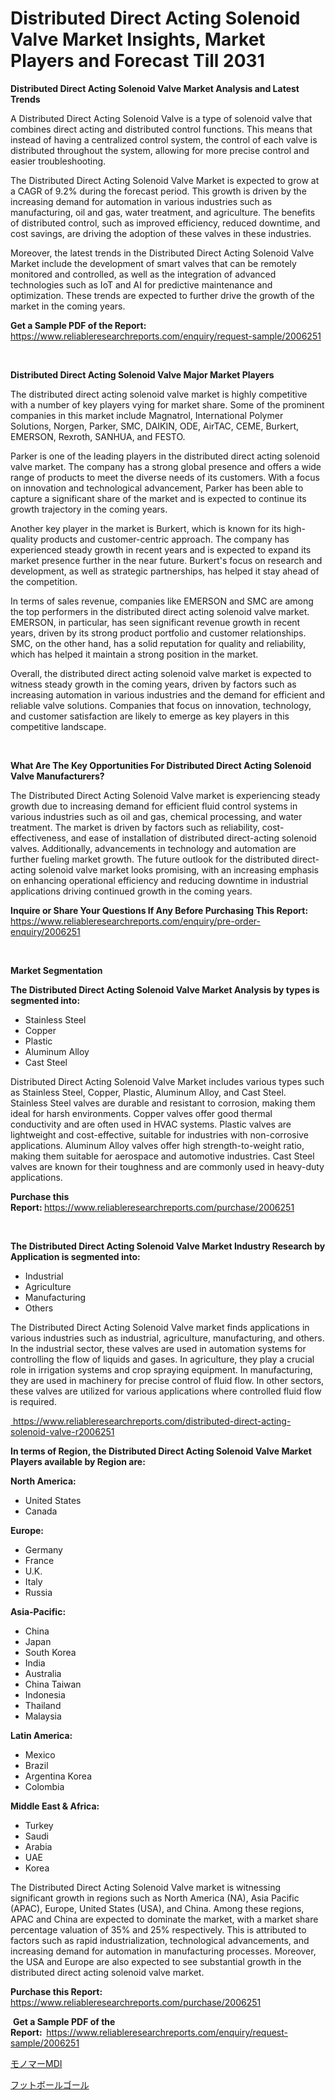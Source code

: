 <p><h1>Distributed Direct Acting Solenoid Valve Market Insights, Market Players and Forecast Till 2031</h1></p><p><strong>Distributed Direct Acting Solenoid Valve Market Analysis and Latest Trends</strong></p>
<p><p>A Distributed Direct Acting Solenoid Valve is a type of solenoid valve that combines direct acting and distributed control functions. This means that instead of having a centralized control system, the control of each valve is distributed throughout the system, allowing for more precise control and easier troubleshooting.</p><p>The Distributed Direct Acting Solenoid Valve Market is expected to grow at a CAGR of 9.2% during the forecast period. This growth is driven by the increasing demand for automation in various industries such as manufacturing, oil and gas, water treatment, and agriculture. The benefits of distributed control, such as improved efficiency, reduced downtime, and cost savings, are driving the adoption of these valves in these industries.</p><p>Moreover, the latest trends in the Distributed Direct Acting Solenoid Valve Market include the development of smart valves that can be remotely monitored and controlled, as well as the integration of advanced technologies such as IoT and AI for predictive maintenance and optimization. These trends are expected to further drive the growth of the market in the coming years.</p></p>
<p><strong>Get a Sample PDF of the Report:&nbsp;</strong> <a href="https://www.reliableresearchreports.com/enquiry/request-sample/2006251">https://www.reliableresearchreports.com/enquiry/request-sample/2006251</a></p>
<p>&nbsp;</p>
<p><strong>Distributed Direct Acting Solenoid Valve Major Market Players</strong></p>
<p><p>The distributed direct acting solenoid valve market is highly competitive with a number of key players vying for market share. Some of the prominent companies in this market include Magnatrol, International Polymer Solutions, Norgen, Parker, SMC, DAIKIN, ODE, AirTAC, CEME, Burkert, EMERSON, Rexroth, SANHUA, and FESTO.</p><p>Parker is one of the leading players in the distributed direct acting solenoid valve market. The company has a strong global presence and offers a wide range of products to meet the diverse needs of its customers. With a focus on innovation and technological advancement, Parker has been able to capture a significant share of the market and is expected to continue its growth trajectory in the coming years.</p><p>Another key player in the market is Burkert, which is known for its high-quality products and customer-centric approach. The company has experienced steady growth in recent years and is expected to expand its market presence further in the near future. Burkert's focus on research and development, as well as strategic partnerships, has helped it stay ahead of the competition.</p><p>In terms of sales revenue, companies like EMERSON and SMC are among the top performers in the distributed direct acting solenoid valve market. EMERSON, in particular, has seen significant revenue growth in recent years, driven by its strong product portfolio and customer relationships. SMC, on the other hand, has a solid reputation for quality and reliability, which has helped it maintain a strong position in the market.</p><p>Overall, the distributed direct acting solenoid valve market is expected to witness steady growth in the coming years, driven by factors such as increasing automation in various industries and the demand for efficient and reliable valve solutions. Companies that focus on innovation, technology, and customer satisfaction are likely to emerge as key players in this competitive landscape.</p></p>
<p>&nbsp;</p>
<p><strong>What Are The Key Opportunities For Distributed Direct Acting Solenoid Valve Manufacturers?</strong></p>
<p><p>The Distributed Direct Acting Solenoid Valve market is experiencing steady growth due to increasing demand for efficient fluid control systems in various industries such as oil and gas, chemical processing, and water treatment. The market is driven by factors such as reliability, cost-effectiveness, and ease of installation of distributed direct-acting solenoid valves. Additionally, advancements in technology and automation are further fueling market growth. The future outlook for the distributed direct-acting solenoid valve market looks promising, with an increasing emphasis on enhancing operational efficiency and reducing downtime in industrial applications driving continued growth in the coming years.</p></p>
<p><strong>Inquire or Share Your Questions If Any Before Purchasing This Report:</strong> <a href="https://www.reliableresearchreports.com/enquiry/pre-order-enquiry/2006251">https://www.reliableresearchreports.com/enquiry/pre-order-enquiry/2006251</a></p>
<p>&nbsp;</p>
<p><strong>Market Segmentation</strong></p>
<p><strong>The Distributed Direct Acting Solenoid Valve Market Analysis by types is segmented into:</strong></p>
<p><ul><li>Stainless Steel</li><li>Copper</li><li>Plastic</li><li>Aluminum Alloy</li><li>Cast Steel</li></ul></p>
<p><p>Distributed Direct Acting Solenoid Valve Market includes various types such as Stainless Steel, Copper, Plastic, Aluminum Alloy, and Cast Steel. Stainless Steel valves are durable and resistant to corrosion, making them ideal for harsh environments. Copper valves offer good thermal conductivity and are often used in HVAC systems. Plastic valves are lightweight and cost-effective, suitable for industries with non-corrosive applications. Aluminum Alloy valves offer high strength-to-weight ratio, making them suitable for aerospace and automotive industries. Cast Steel valves are known for their toughness and are commonly used in heavy-duty applications.</p></p>
<p><strong>Purchase this Report:&nbsp;</strong><a href="https://www.reliableresearchreports.com/purchase/2006251">https://www.reliableresearchreports.com/purchase/2006251</a></p>
<p>&nbsp;</p>
<p><strong>The Distributed Direct Acting Solenoid Valve Market Industry Research by Application is segmented into:</strong></p>
<p><ul><li>Industrial</li><li>Agriculture</li><li>Manufacturing</li><li>Others</li></ul></p>
<p><p>The Distributed Direct Acting Solenoid Valve market finds applications in various industries such as industrial, agriculture, manufacturing, and others. In the industrial sector, these valves are used in automation systems for controlling the flow of liquids and gases. In agriculture, they play a crucial role in irrigation systems and crop spraying equipment. In manufacturing, they are used in machinery for precise control of fluid flow. In other sectors, these valves are utilized for various applications where controlled fluid flow is required.</p></p>
<p><a href="https://www.reliableresearchreports.com/distributed-direct-acting-solenoid-valve-r2006251">&nbsp;https://www.reliableresearchreports.com/distributed-direct-acting-solenoid-valve-r2006251</a></p>
<p><strong>In terms of Region, the Distributed Direct Acting Solenoid Valve Market Players available by Region are:</strong></p>
<p>
    <p> <strong> North America: </strong>
        <ul>
            <li>United States</li>
            <li>Canada</li>
        </ul>
        </p> 
    <p> <strong> Europe: </strong>
        <ul>
            <li>Germany</li>
            <li>France</li>
            <li>U.K.</li>
            <li>Italy</li>
            <li>Russia</li>
        </ul>
        </p> 
    <p> <strong> Asia-Pacific: </strong>
        <ul>
            <li>China</li>
            <li>Japan</li>
            <li>South Korea</li>
            <li>India</li>
            <li>Australia</li>
            <li>China Taiwan</li>
            <li>Indonesia</li>
            <li>Thailand</li>
            <li>Malaysia</li>
        </ul>
        </p> 
    <p> <strong> Latin America: </strong>
        <ul>
            <li>Mexico</li>
            <li>Brazil</li>
            <li>Argentina Korea</li>
            <li>Colombia</li>
        </ul>
        </p> 
    <p> <strong> Middle East & Africa: </strong>
        <ul>
            <li>Turkey</li>
            <li>Saudi</li>
            <li>Arabia</li>
            <li>UAE</li>
            <li>Korea</li>
        </ul>
    </p>
    </p>
<p><p>The Distributed Direct Acting Solenoid Valve market is witnessing significant growth in regions such as North America (NA), Asia Pacific (APAC), Europe, United States (USA), and China. Among these regions, APAC and China are expected to dominate the market, with a market share percentage valuation of 35% and 25% respectively. This is attributed to factors such as rapid industrialization, technological advancements, and increasing demand for automation in manufacturing processes. Moreover, the USA and Europe are also expected to see substantial growth in the distributed direct acting solenoid valve market.</p></p>
<p><strong>Purchase this Report: </strong><a href="https://www.reliableresearchreports.com/purchase/2006251">https://www.reliableresearchreports.com/purchase/2006251</a></p>
<p>&nbsp;<strong>Get a Sample PDF of the Report:&nbsp;&nbsp;</strong><a href="https://www.reliableresearchreports.com/enquiry/request-sample/2006251">https://www.reliableresearchreports.com/enquiry/request-sample/2006251</a></p>
<p><strong></strong></p>
<p><p><a href="https://github.com/RudyBoyer2017/Market-Research-Report-List-1/blob/main/795358645895.md">モノマーMDI</a></p><p><a href="https://github.com/lababdou/Market-Research-Report-List-3/blob/main/643678545896.md">フットボールゴール</a></p></p>